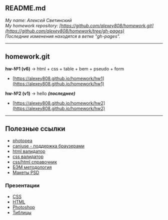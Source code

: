 
## README.md

*My name: Алексей Светинский*  
*My homework repository: [https://github.com/alexey808/homework.git](https://github.com/alexey808/homework/tree/gh-pages)*  
*Последние изменения находятся в ветке "gh-pages".*  

---

## homework.git

**hw-№1 (v6)** -> html + css + table + bem + pseudo + form

- [https://alexey808.github.io/homework/hw1](https://alexey808.github.io/homework/hw1)

**hw-№2 (v1)** -> hello *__(последнее)__*

- [https://alexey808.github.io/homework/hw2](https://alexey808.github.io/homework/hw2)

---

## Полезные ссылки
- [photopea](https://www.photopea.com/)  
- [caniuse - поддержка браузерами](https://caniuse.com/)  
- [html валидатор](https://jigsaw.w3.org/css-validator/)  
- [css валидатор](https://jigsaw.w3.org/css-validator/)  
- [css/html справочник](https://webref.ru/ref)  
- [БЭМ методология](https://ru.bem.info/)  
- [Макеты PSD](https://drive.google.com/open?id=1qcC76KttJ2Wy5zhBaV4Oabe_oFTcIFN8)  

### Презентации
- [CSS](https://drive.google.com/open?id=1sBnc-3fVCdUGBJ2YHcpfT3JJlKqo-9bS)  
- [HTML](https://drive.google.com/open?id=1fyHAC2kiieKPFWb9F5gDTEXh1xnKp4Tb)  
- [Photoshop](https://drive.google.com/open?id=1OE9oAqnnvSV-FJNkSRdLNBGya65NoR7Y)  
- [Тиблицы](https://drive.google.com/open?id=1S3UdTCsQO8EZKffI3jQ0qeyUvXj328Le)  

